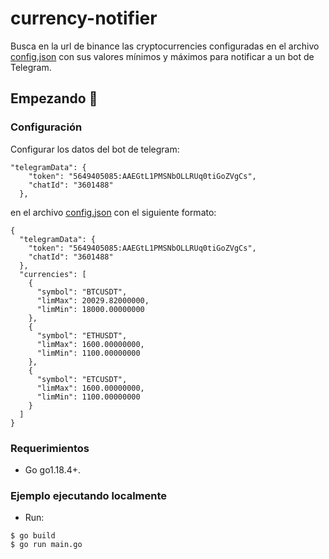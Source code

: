 # currency-notifier

Busca en la url de binance las cryptocurrencies configuradas en el archivo [config.json](https://github.com/narumayase/currency-notifier/blob/main/conf.json) con sus valores mínimos y máximos para notificar a un bot de Telegram.

## Empezando 🚀

### Configuración

Configurar los datos del bot de telegram:

```
"telegramData": {
    "token": "5649405085:AAEGtL1PMSNbOLLRUq0tiGoZVgCs",
    "chatId": "3601488"
  },
```

en el archivo [config.json](https://github.com/narumayase/currency-notifier/blob/main/conf.json) con el siguiente formato:

```
{
  "telegramData": {
    "token": "5649405085:AAEGtL1PMSNbOLLRUq0tiGoZVgCs",
    "chatId": "3601488"
  },
  "currencies": [
    {
      "symbol": "BTCUSDT",
      "limMax": 20029.82000000,
      "limMin": 18000.00000000
    },
    {
      "symbol": "ETHUSDT",
      "limMax": 1600.00000000,
      "limMin": 1100.00000000
    },
    {
      "symbol": "ETCUSDT",
      "limMax": 1600.00000000,
      "limMin": 1100.00000000
    }
  ]
}
```

### Requerimientos

- Go go1.18.4+.

### Ejemplo ejecutando localmente

* Run:

```
$ go build
$ go run main.go
```

